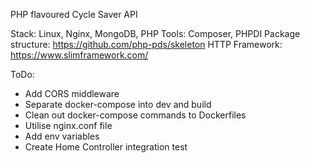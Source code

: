 PHP flavoured Cycle Saver API

Stack: Linux, Nginx, MongoDB, PHP
Tools: Composer, PHPDI
Package structure: https://github.com/php-pds/skeleton
HTTP Framework: https://www.slimframework.com/

ToDo:
 - Add CORS middleware
 - Separate docker-compose into dev and build
 - Clean out docker-compose commands to Dockerfiles
 - Utilise nginx.conf file
 - Add env variables
 - Create Home Controller integration test

